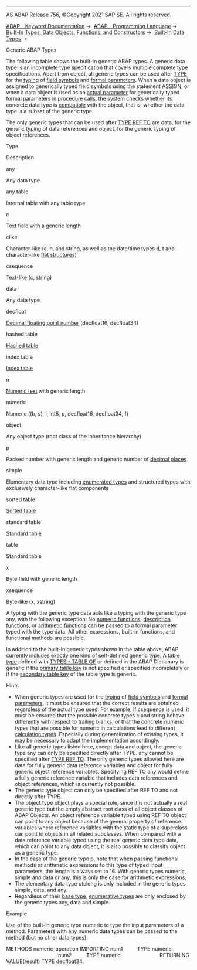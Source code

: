   

* * *

AS ABAP Release 756, ©Copyright 2021 SAP SE. All rights reserved.

[ABAP - Keyword Documentation](https://help.sap.com/doc/abapdocu_756_index_htm/7.56/en-US/abenabap.htm) →  [ABAP - Programming Language](https://help.sap.com/doc/abapdocu_756_index_htm/7.56/en-US/abenabap_reference.htm) →  [Built-In Types, Data Objects, Functions, and Constructors](https://help.sap.com/doc/abapdocu_756_index_htm/7.56/en-US/abenbuilt_in.htm) →  [Built-In Data Types](https://help.sap.com/doc/abapdocu_756_index_htm/7.56/en-US/abenbuilt_in_types.htm) → 

Generic ABAP Types

The following table shows the built-in generic ABAP types. A generic data type is an incomplete type specification that covers multiple complete type specifications. Apart from object, all generic types can be used after [TYPE](https://help.sap.com/doc/abapdocu_756_index_htm/7.56/en-US/abentyping_generic.htm) for the [typing](https://help.sap.com/doc/abapdocu_756_index_htm/7.56/en-US/abentyping_glosry.htm "Glossary Entry") of [field symbols](https://help.sap.com/doc/abapdocu_756_index_htm/7.56/en-US/abenfield_symbol_glosry.htm "Glossary Entry") and [formal parameters](https://help.sap.com/doc/abapdocu_756_index_htm/7.56/en-US/abenformal_parameter_glosry.htm "Glossary Entry"). When a data object is assigned to generically typed field symbols using the statement [ASSIGN](https://help.sap.com/doc/abapdocu_756_index_htm/7.56/en-US/abapassign.htm), or when a data object is used as an [actual parameter](https://help.sap.com/doc/abapdocu_756_index_htm/7.56/en-US/abenactual_parameter_glosry.htm "Glossary Entry") for generically typed formal parameters in [procedure calls](https://help.sap.com/doc/abapdocu_756_index_htm/7.56/en-US/abencall_procedures.htm), the system checks whether its concrete data type is [compatible](https://help.sap.com/doc/abapdocu_756_index_htm/7.56/en-US/abencompatible_glosry.htm "Glossary Entry") with the object, that is, whether the data type is a subset of the generic type.

The only generic types that can be used after [TYPE REF TO](https://help.sap.com/doc/abapdocu_756_index_htm/7.56/en-US/abaptypes_references.htm) are data, for the generic typing of data references and object, for the generic typing of object references.

Type

Description

any

Any data type

any table

Internal table with any table type

c

Text field with a generic length

clike

Character-like (c, n, and string, as well as the date/time types d, t and character-like [flat structures](https://help.sap.com/doc/abapdocu_756_index_htm/7.56/en-US/abenflat_structure_glosry.htm "Glossary Entry"))

csequence

Text-like (c, string)

data

Any data type

decfloat

[Decimal floating point number](https://help.sap.com/doc/abapdocu_756_index_htm/7.56/en-US/abendecfloat_glosry.htm "Glossary Entry") (decfloat16, decfloat34)

hashed table

[Hashed table](https://help.sap.com/doc/abapdocu_756_index_htm/7.56/en-US/abenhashed_table_glosry.htm "Glossary Entry")

index table

[Index table](https://help.sap.com/doc/abapdocu_756_index_htm/7.56/en-US/abenindex_table_glosry.htm "Glossary Entry")

n

[Numeric text](https://help.sap.com/doc/abapdocu_756_index_htm/7.56/en-US/abennumeric_text_glosry.htm "Glossary Entry") with generic length

numeric

Numeric ((b, s), i, int8, p, decfloat16, decfloat34, f)

object

Any object type (root class of the inheritance hierarchy)

p

Packed number with generic length and generic number of [decimal places](https://help.sap.com/doc/abapdocu_756_index_htm/7.56/en-US/abenfract_digit_glosry.htm "Glossary Entry")

simple

Elementary data type including [enumerated types](https://help.sap.com/doc/abapdocu_756_index_htm/7.56/en-US/abenenumerated_type_glosry.htm "Glossary Entry") and structured types with exclusively character-like flat components

sorted table

[Sorted table](https://help.sap.com/doc/abapdocu_756_index_htm/7.56/en-US/abensorted_table_glosry.htm "Glossary Entry")

standard table

[Standard table](https://help.sap.com/doc/abapdocu_756_index_htm/7.56/en-US/abenstandard_table_glosry.htm "Glossary Entry")

table

Standard table

x

Byte field with generic length

xsequence

Byte-like (x, xstring)

A typing with the generic type data acts like a typing with the generic type any, with the following exception: No [numeric functions](https://help.sap.com/doc/abapdocu_756_index_htm/7.56/en-US/abenmathematical_funktion_glosry.htm "Glossary Entry"), [description functions](https://help.sap.com/doc/abapdocu_756_index_htm/7.56/en-US/abendescription_function_glosry.htm "Glossary Entry"), or [arithmetic functions](https://help.sap.com/doc/abapdocu_756_index_htm/7.56/en-US/abenarithmetic_expression_glosry.htm "Glossary Entry") can be passed to a formal parameter typed with the type data. All other expressions, built-in functions, and functional methods are possible.

In addition to the built-in generic types shown in the table above, ABAP currently includes exactly one kind of self-defined generic type. A [table type](https://help.sap.com/doc/abapdocu_756_index_htm/7.56/en-US/abentable_type_glosry.htm "Glossary Entry") defined with [TYPES - TABLE OF](https://help.sap.com/doc/abapdocu_756_index_htm/7.56/en-US/abaptypes_itab.htm) or defined in the ABAP Dictionary is generic if the [primary table key](https://help.sap.com/doc/abapdocu_756_index_htm/7.56/en-US/abenprimary_table_key_glosry.htm "Glossary Entry") is not specified or specified incompletely or if the [secondary table key](https://help.sap.com/doc/abapdocu_756_index_htm/7.56/en-US/abensecondary_table_key_glosry.htm "Glossary Entry") of the table type is generic.

Hints

-   When generic types are used for the [typing](https://help.sap.com/doc/abapdocu_756_index_htm/7.56/en-US/abentyping_glosry.htm "Glossary Entry") of [field symbols](https://help.sap.com/doc/abapdocu_756_index_htm/7.56/en-US/abenfield_symbol_glosry.htm "Glossary Entry") and [formal parameters](https://help.sap.com/doc/abapdocu_756_index_htm/7.56/en-US/abenformal_parameter_glosry.htm "Glossary Entry"), it must be ensured that the correct results are obtained regardless of the actual type used. For example, if csequence is used, it must be ensured that the possible concrete types c and string behave differently with respect to trailing blanks, or that the concrete numeric types that are possible for numeric in calculations lead to different [calculation types](https://help.sap.com/doc/abapdocu_756_index_htm/7.56/en-US/abencalculation_type_glosry.htm "Glossary Entry"). Especially during generalization of existing types, it may be necessary to adapt the implementation accordingly.
-   Like all generic types listed here, except data and object, the generic type any can only be specified directly after TYPE. any cannot be specified after [TYPE REF TO](https://help.sap.com/doc/abapdocu_756_index_htm/7.56/en-US/abaptypes_references.htm). The only generic types allowed here are data for fully generic data reference variables and object for fully generic object reference variables. Specifying REF TO any would define a fully generic reference variable that includes data references and object references, which is currently not possible.
-   The generic type object can only be specified after REF TO and not directly after TYPE.
-   The object type object plays a special role, since it is not actually a real generic type but the empty abstract root class of all object classes of ABAP Objects. An object reference variable typed using REF TO object can point to any object because of the general property of reference variables where reference variables with the static type of a superclass can point to objects in all related subclasses. When compared with a data reference variable typed using the real generic data type data, which can point to any data object, it is also possible to classify object as a generic type.
-   In the case of the generic type p, note that when passing functional methods or arithmetic expressions to this type of typed input parameters, the length is always set to 16. With generic types numeric, simple and data or any, this is only the case for arithmetic expressions.
-   The elementary data type utclong is only included in the generic types simple, data, and any.
-   Regardless of their [base type](https://help.sap.com/doc/abapdocu_756_index_htm/7.56/en-US/abenbase_type_glosry.htm "Glossary Entry"), [enumerative types](https://help.sap.com/doc/abapdocu_756_index_htm/7.56/en-US/abenenumerated_type_glosry.htm "Glossary Entry") are only enclosed by the generic types any, data and simple.

Example

Use of the built-in generic type numeric to type the input parameters of a method. Parameters with any numeric data types can be passed to the method (but no other data types).

METHODS numeric\_operation IMPORTING num1          TYPE numeric
                                    num2          TYPE numeric
                          RETURNING VALUE(result) TYPE decfloat34.